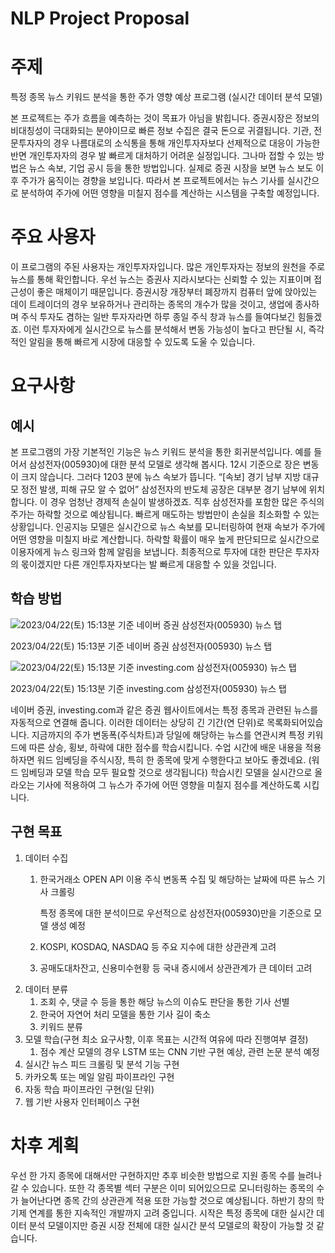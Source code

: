 # NLP Project Proposal

# 주제

특정 종목 뉴스 키워드 분석을 통한 주가 영향 예상 프로그램 (실시간 데이터 분석 모델)

본 프로젝트는 주가 흐름을 예측하는 것이 목표가 아님을 밝힙니다. 증권시장은 정보의 비대칭성이 극대화되는 분야이므로 빠른 정보 수집은 결국 돈으로 귀결됩니다. 기관, 전문투자자의 경우 나름대로의 소식통을 통해 개인투자자보다 선제적으로 대응이 가능한 반면 개인투자자의 경우 발 빠르게 대처하기 어려운 실정입니다. 그나마 접할 수 있는 방법은 뉴스 속보, 기업 공시 등을 통한 방법입니다. 실제로 증권 시장을 보면 뉴스 보도 이후 주가가 움직이는 경향을 보입니다. 따라서 본 프로젝트에서는 뉴스 기사를 실시간으로 분석하여 주가에 어떤 영향을 미칠지 점수를 계산하는 시스템을 구축할 예정입니다. 

# 주요 사용자

이 프로그램의 주된 사용자는 개인투자자입니다. 많은 개인투자자는 정보의 원천을 주로 뉴스를 통해 확인합니다. 우선 뉴스는 증권사 지라시보다는 신뢰할 수 있는 지표이며 접근성이 좋은 매체이기 때문입니다. 증권시장 개장부터 폐장까지 컴퓨터 앞에 앉아있는 데이 트레이더의 경우 보유하거나 관리하는 종목의 개수가 많을 것이고, 생업에 종사하며 주식 투자도 겸하는 일반 투자자라면 하루 종일 주식 창과 뉴스를 들여다보긴 힘들겠죠. 이런 투자자에게 실시간으로 뉴스를 분석해서 변동 가능성이 높다고 판단될 시, 즉각적인 알림을 통해 빠르게 시장에 대응할 수 있도록 도울 수 있습니다. 

# 요구사항

## 예시

본 프로그램의 가장 기본적인 기능은 뉴스 키워드 분석을 통한 회귀분석입니다. 예를 들어서 삼성전자(005930)에 대한 분석 모델로 생각해 봅시다. 12시 기준으로 장은 변동이 크지 않습니다. 그러다 1203 분에 뉴스 속보가 뜹니다. “[속보] 경기 남부 지방 대규모 정전 발생, 피해 규모 알 수 없어” 삼성전자의 반도체 공장은 대부분 경기 남부에 위치합니다. 이 경우 엄청난 경제적 손실이 발생하겠죠. 직후 삼성전자를 포함한 많은 주식의 주가는 하락할 것으로 예상됩니다. 빠르게 매도하는 방법만이 손실을 최소화할 수 있는 상황입니다. 인공지능 모델은 실시간으로 뉴스 속보를 모니터링하여 현재 속보가 주가에 어떤 영향을 미칠지 바로 계산합니다. 하락할 확률이 매우 높게 판단되므로 실시간으로 이용자에게 뉴스 링크와 함께 알림을 보냅니다. 최종적으로 투자에 대한 판단은 투자자의 몫이겠지만 다른 개인투자자보다는 발 빠르게 대응할 수 있을 것입니다. 

## 학습 방법

![2023/04/22(토) 15:13분 기준 네이버 증권 삼성전자(005930) 뉴스 탭](NLP%20Project%20Proposal%200570473dc3b2489abf9cf82f8b875e91/Screen_Shot_2023-04-22_at_3.13.18_PM.png)

2023/04/22(토) 15:13분 기준 네이버 증권 삼성전자(005930) 뉴스 탭

![2023/04/22(토) 15:13분 기준 investing.com 삼성전자(005930) 뉴스 탭](NLP%20Project%20Proposal%200570473dc3b2489abf9cf82f8b875e91/Screen_Shot_2023-04-22_at_3.15.35_PM.png)

2023/04/22(토) 15:13분 기준 investing.com 삼성전자(005930) 뉴스 탭

네이버 증권, investing.com과 같은 증권 웹사이트에서는 특정 종목과 관련된 뉴스를 자동적으로 연결해 줍니다. 이러한 데이터는 상당히 긴 기간(연 단위)로 목록화되어있습니다. 지금까지의 주가 변동폭(주식차트)과 당일에 해당하는 뉴스를 연관시켜 특정 키워드에 따른 상승, 횡보, 하락에 대한 점수를 학습시킵니다. 수업 시간에 배운 내용을 적용하자면 워드 임베딩을 주식시장, 특히 한 종목에 맞게 수행한다고 보아도 좋겠네요. (워드 임베딩과 모델 학습 모두 필요할 것으로 생각됩니다)  학습시킨 모델을 실시간으로 올라오는 기사에 적용하여 그 뉴스가 주가에 어떤 영향을 미칠지 점수를 계산하도록 시킵니다. 

## 구현 목표

1. 데이터 수집
    1. 한국거래소 OPEN API 이용 주식 변동폭 수집 및 해당하는 날짜에 따른 뉴스 기사 크롤링
        
        특정 종목에 대한 분석이므로 우선적으로 삼성전자(005930)만을 기준으로 모델 생성 예정
        
    2. KOSPI, KOSDAQ, NASDAQ 등 주요 지수에 대한 상관관계 고려
    3. 공매도대차잔고, 신용미수현황 등 국내 증시에서 상관관계가 큰 데이터 고려
2. 데이터 분류
    1. 조회 수, 댓글 수 등을 통한 해당 뉴스의 이슈도 판단을 통한 기사 선별
    2. 한국어 자연어 처리 모델을 통한 기사 길이 축소
    3. 키워드 분류
3. 모델 학습(구현 최소 요구사항, 이후 목표는 시간적 여유에 따라 진행여부 결정)
    1. 점수 계산 모델의 경우 LSTM 또는 CNN 기반 구현 예상, 관련 논문 분석 예정
4. 실시간 뉴스 피드 크롤링 및 분석 기능 구현
5. 카카오톡 또는 메일 알림 파이프라인 구현
6. 자동 학습 파이프라인 구현(일 단위)
7. 웹 기반 사용자 인터페이스 구현

# 차후 계획

우선 한 가지 종목에 대해서만 구현하지만 추후 비슷한 방법으로 지원 종목 수를 늘려나갈 수 있습니다. 또한 각 종목별 섹터 구분은 이미 되어있으므로 모니터링하는 종목의 수가 늘어난다면 종목 간의 상관관계 적용 또한 가능할 것으로 예상됩니다. 하반기 창의 학기제 연계를 통한 지속적인 개발까지 고려 중입니다. 시작은 특정 종목에 대한 실시간 데이터 분석 모델이지만 증권 시장 전체에 대한 실시간 분석 모델로의 확장이 가능할 것 같습니다.